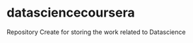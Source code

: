 datasciencecoursera
===================

Repository Create for storing the work related to Datascience
